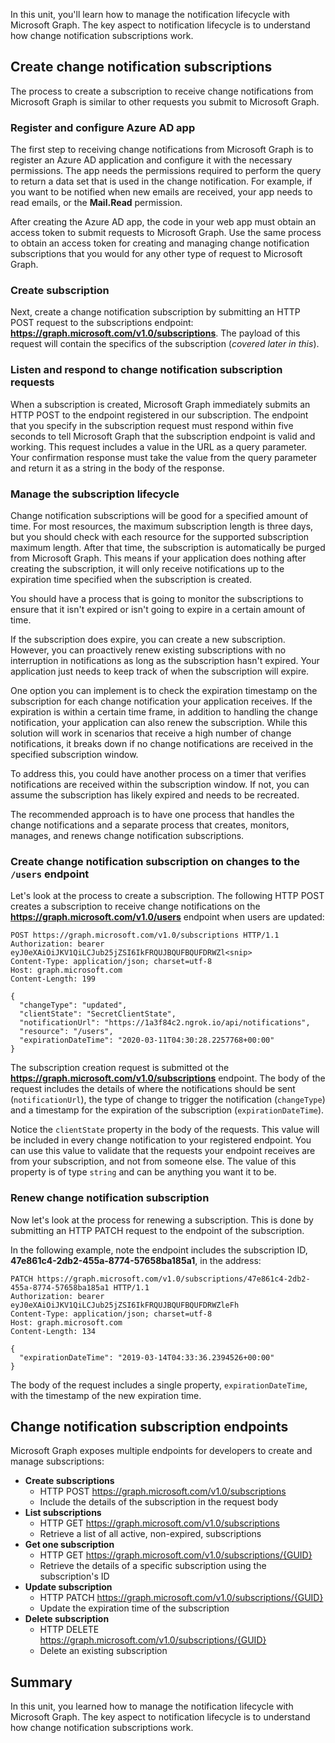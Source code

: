 In this unit, you'll learn how to manage the notification lifecycle with Microsoft Graph. The key aspect to notification lifecycle is to understand how change notification subscriptions work.

## Create change notification subscriptions

The process to create a subscription to receive change notifications from Microsoft Graph is similar to other requests you submit to Microsoft Graph.

### Register and configure Azure AD app

The first step to receiving change notifications from Microsoft Graph is to register an Azure AD application and configure it with the necessary permissions. The app needs the permissions required to perform the query to return a data set that is used in the change notification. For example, if you want to be notified when new emails are received, your app needs to read emails, or the **Mail.Read** permission.

After creating the Azure AD app, the code in your web app must obtain an access token to submit requests to Microsoft Graph. Use the same process to obtain an access token for creating and managing change notification subscriptions that you would for any other type of request to Microsoft Graph.

### Create subscription

Next, create a change notification subscription by submitting an HTTP POST request to the subscriptions endpoint: **https://graph.microsoft.com/v1.0/subscriptions**. The payload of this request will contain the specifics of the subscription (*covered later in this*).

### Listen and respond to change notification subscription requests

When a subscription is created, Microsoft Graph immediately submits an HTTP POST to the endpoint registered in our subscription. The endpoint that you specify in the subscription request must respond within five seconds to tell Microsoft Graph that the subscription endpoint is valid and working. This request includes a value in the URL as a query parameter. Your confirmation response must take the value from the query parameter and return it as a string in the body of the response.

### Manage the subscription lifecycle

Change notification subscriptions will be good for a specified amount of time. For most resources, the maximum subscription length is three days, but you should check with each resource for the supported subscription maximum length. After that time, the subscription is automatically be purged from Microsoft Graph. This means if your application does nothing after creating the subscription, it will only receive notifications up to the expiration time specified when the subscription is created.

You should have a process that is going to monitor the subscriptions to ensure that it isn't expired or isn't going to expire in a certain amount of time.

If the subscription does expire, you can create a new subscription. However, you can proactively renew existing subscriptions with no interruption in notifications as long as the subscription hasn't expired. Your application just needs to  keep track of when the subscription will expire.

One option you can implement is to check the expiration timestamp on the subscription for each change notification your application receives. If the expiration is within a certain time frame, in addition to handling the change notification, your application can also renew the subscription. While this solution will work in scenarios that receive a high number of change notifications, it breaks down if no change notifications are received in the specified subscription window.

To address this, you could have another process on a timer that verifies notifications are received within the subscription window. If not, you can assume the subscription has likely expired and needs to be recreated.

The recommended approach is to have one process that handles the change notifications and a separate process that creates, monitors, manages, and renews change notification subscriptions.

### Create change notification subscription on changes to the `/users` endpoint

Let's look at the process to create a subscription. The following HTTP POST creates a subscription to receive change notifications on the **https://graph.microsoft.com/v1.0/users** endpoint when users are updated:

```http
POST https://graph.microsoft.com/v1.0/subscriptions HTTP/1.1
Authorization: bearer eyJ0eXAiOiJKV1QiLCJub25jZSI6IkFRQUJBQUFBQUFDRWZl<snip>
Content-Type: application/json; charset=utf-8
Host: graph.microsoft.com
Content-Length: 199

{
  "changeType": "updated",
  "clientState": "SecretClientState",
  "notificationUrl": "https://1a3f84c2.ngrok.io/api/notifications",
  "resource": "/users",
  "expirationDateTime": "2020-03-11T04:30:28.2257768+00:00"
}
```

The subscription creation request is submitted ot the **https://graph.microsoft.com/v1.0/subscriptions** endpoint. The body of the request includes the details of where the notifications should be sent (`notificationUrl`), the type of change to trigger the notification (`changeType`) and a timestamp for the expiration of the subscription (`expirationDateTime`).

Notice the `clientState` property in the body of the requests. This value will be included in every change notification to your registered endpoint. You can use this value to validate that the requests your endpoint receives are from your subscription, and not from someone else. The value of this property is of type `string` and can be anything you want it to be.

### Renew change notification subscription

Now let's look at the process for renewing a subscription. This is done by submitting an HTTP PATCH request to the endpoint of the subscription.

In the following example, note the endpoint includes the subscription ID, **47e861c4-2db2-455a-8774-57658ba185a1**, in the address:

```http
PATCH https://graph.microsoft.com/v1.0/subscriptions/47e861c4-2db2-455a-8774-57658ba185a1 HTTP/1.1
Authorization: bearer eyJ0eXAiOiJKV1QiLCJub25jZSI6IkFRQUJBQUFBQUFDRWZleFh
Content-Type: application/json; charset=utf-8
Host: graph.microsoft.com
Content-Length: 134

{
  "expirationDateTime": "2019-03-14T04:33:36.2394526+00:00"
}
```

The body of the request includes a single property, `expirationDateTime`, with the timestamp of the new expiration time.

## Change notification subscription endpoints

Microsoft Graph exposes multiple endpoints for developers to create and manage subscriptions:

- **Create subscriptions**
  - HTTP POST https://graph.microsoft.com/v1.0/subscriptions
  - Include the details of the subscription in the request body
- **List subscriptions**
  - HTTP GET https://graph.microsoft.com/v1.0/subscriptions
  - Retrieve a list of all active, non-expired, subscriptions
- **Get one subscription**
  - HTTP GET https://graph.microsoft.com/v1.0/subscriptions/{GUID}
  - Retrieve the details of a specific subscription using the subscription's ID
- **Update subscription**
  - HTTP PATCH https://graph.microsoft.com/v1.0/subscriptions/{GUID}
  - Update the expiration time of the subscription
- **Delete subscription**
  - HTTP DELETE https://graph.microsoft.com/v1.0/subscriptions/{GUID}
  - Delete an existing subscription

## Summary

In this unit, you learned how to manage the notification lifecycle with Microsoft Graph. The key aspect to notification lifecycle is to understand how change notification subscriptions work.
